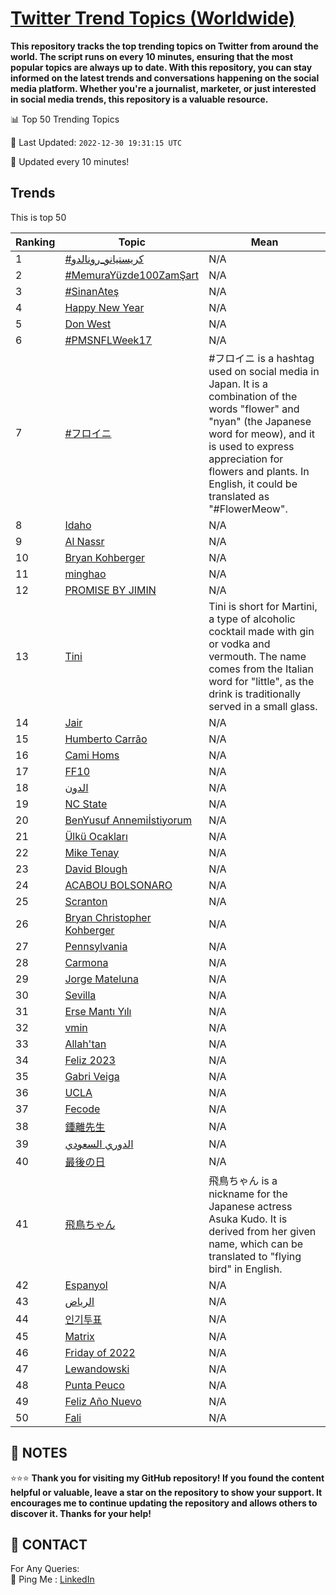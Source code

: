 [Twitter Trend Topics (Worldwide)](https://github.com/ErcinDedeoglu/Twitter-Trend-Topics)
==========

**This repository tracks the top trending topics on Twitter from around the world. 
The script runs on every 10 minutes, ensuring that the most popular topics are always up to date. 
With this repository, you can stay informed on the latest trends and conversations happening on the social media platform. 
Whether you're a journalist, marketer, or just interested in social media trends, this repository is a valuable resource.**


📊 Top 50 Trending Topics

📆 Last Updated: `2022-12-30 19:31:15 UTC`

🔧 Updated every 10 minutes!


## Trends

This is top 50

| Ranking | Topic | Mean |
| ------- | ------------ | ------------ |
| 1 | [#كريستيانو_رونالدو](http://twitter.com/search?q=%23%d9%83%d8%b1%d9%8a%d8%b3%d8%aa%d9%8a%d8%a7%d9%86%d9%88_%d8%b1%d9%88%d9%86%d8%a7%d9%84%d8%af%d9%88) | N/A |
| 2 | [#MemuraYüzde100ZamŞart](http://twitter.com/search?q=%23MemuraY%c3%bczde100Zam%c5%9eart) | N/A |
| 3 | [#SinanAteş](http://twitter.com/search?q=%23SinanAte%c5%9f) | N/A |
| 4 | [Happy New Year](http://twitter.com/search?q=Happy+New+Year) | N/A |
| 5 | [Don West](http://twitter.com/search?q=Don+West) | N/A |
| 6 | [#PMSNFLWeek17](http://twitter.com/search?q=%23PMSNFLWeek17) | N/A |
| 7 | [#フロイニ](http://twitter.com/search?q=%23%e3%83%95%e3%83%ad%e3%82%a4%e3%83%8b) | #フロイニ is a hashtag used on social media in Japan. It is a combination of the words "flower" and "nyan" (the Japanese word for meow), and it is used to express appreciation for flowers and plants. In English, it could be translated as "#FlowerMeow". |
| 8 | [Idaho](http://twitter.com/search?q=Idaho) | N/A |
| 9 | [Al Nassr](http://twitter.com/search?q=Al+Nassr) | N/A |
| 10 | [Bryan Kohberger](http://twitter.com/search?q=Bryan+Kohberger) | N/A |
| 11 | [minghao](http://twitter.com/search?q=minghao) | N/A |
| 12 | [PROMISE BY JIMIN](http://twitter.com/search?q=PROMISE+BY+JIMIN) | N/A |
| 13 | [Tini](http://twitter.com/search?q=Tini) | Tini is short for Martini, a type of alcoholic cocktail made with gin or vodka and vermouth. The name comes from the Italian word for "little", as the drink is traditionally served in a small glass. |
| 14 | [Jair](http://twitter.com/search?q=Jair) | N/A |
| 15 | [Humberto Carrão](http://twitter.com/search?q=Humberto+Carr%c3%a3o) | N/A |
| 16 | [Cami Homs](http://twitter.com/search?q=Cami+Homs) | N/A |
| 17 | [FF10](http://twitter.com/search?q=FF10) | N/A |
| 18 | [الدون](http://twitter.com/search?q=%d8%a7%d9%84%d8%af%d9%88%d9%86) | N/A |
| 19 | [NC State](http://twitter.com/search?q=NC+State) | N/A |
| 20 | [BenYusuf Annemiİstiyorum](http://twitter.com/search?q=BenYusuf+Annemi%c4%b0stiyorum) | N/A |
| 21 | [Ülkü Ocakları](http://twitter.com/search?q=%c3%9clk%c3%bc+Ocaklar%c4%b1) | N/A |
| 22 | [Mike Tenay](http://twitter.com/search?q=Mike+Tenay) | N/A |
| 23 | [David Blough](http://twitter.com/search?q=David+Blough) | N/A |
| 24 | [ACABOU BOLSONARO](http://twitter.com/search?q=ACABOU+BOLSONARO) | N/A |
| 25 | [Scranton](http://twitter.com/search?q=Scranton) | N/A |
| 26 | [Bryan Christopher Kohberger](http://twitter.com/search?q=Bryan+Christopher+Kohberger) | N/A |
| 27 | [Pennsylvania](http://twitter.com/search?q=Pennsylvania) | N/A |
| 28 | [Carmona](http://twitter.com/search?q=Carmona) | N/A |
| 29 | [Jorge Mateluna](http://twitter.com/search?q=Jorge+Mateluna) | N/A |
| 30 | [Sevilla](http://twitter.com/search?q=Sevilla) | N/A |
| 31 | [Erse Mantı Yılı](http://twitter.com/search?q=Erse+Mant%c4%b1+Y%c4%b1l%c4%b1) | N/A |
| 32 | [vmin](http://twitter.com/search?q=vmin) | N/A |
| 33 | [Allah'tan](http://twitter.com/search?q=Allah%27tan) | N/A |
| 34 | [Feliz 2023](http://twitter.com/search?q=Feliz+2023) | N/A |
| 35 | [Gabri Veiga](http://twitter.com/search?q=Gabri+Veiga) | N/A |
| 36 | [UCLA](http://twitter.com/search?q=UCLA) | N/A |
| 37 | [Fecode](http://twitter.com/search?q=Fecode) | N/A |
| 38 | [鍾離先生](http://twitter.com/search?q=%e9%8d%be%e9%9b%a2%e5%85%88%e7%94%9f) | N/A |
| 39 | [الدوري السعودي](http://twitter.com/search?q=%d8%a7%d9%84%d8%af%d9%88%d8%b1%d9%8a+%d8%a7%d9%84%d8%b3%d8%b9%d9%88%d8%af%d9%8a) | N/A |
| 40 | [最後の日](http://twitter.com/search?q=%e6%9c%80%e5%be%8c%e3%81%ae%e6%97%a5) | N/A |
| 41 | [飛鳥ちゃん](http://twitter.com/search?q=%e9%a3%9b%e9%b3%a5%e3%81%a1%e3%82%83%e3%82%93) | 飛鳥ちゃん is a nickname for the Japanese actress Asuka Kudo. It is derived from her given name, which can be translated to "flying bird" in English. |
| 42 | [Espanyol](http://twitter.com/search?q=Espanyol) | N/A |
| 43 | [الرياض](http://twitter.com/search?q=%d8%a7%d9%84%d8%b1%d9%8a%d8%a7%d8%b6) | N/A |
| 44 | [인기투표](http://twitter.com/search?q=%ec%9d%b8%ea%b8%b0%ed%88%ac%ed%91%9c) | N/A |
| 45 | [Matrix](http://twitter.com/search?q=Matrix) | N/A |
| 46 | [Friday of 2022](http://twitter.com/search?q=Friday+of+2022) | N/A |
| 47 | [Lewandowski](http://twitter.com/search?q=Lewandowski) | N/A |
| 48 | [Punta Peuco](http://twitter.com/search?q=Punta+Peuco) | N/A |
| 49 | [Feliz Año Nuevo](http://twitter.com/search?q=Feliz+A%c3%b1o+Nuevo) | N/A |
| 50 | [Fali](http://twitter.com/search?q=Fali) | N/A |




## 📝 NOTES

⭐⭐⭐ **Thank you for visiting my GitHub repository! If you found the content helpful or valuable, leave a star on the repository to show your support. It encourages me to continue updating the repository and allows others to discover it. Thanks for your help!**

## 📨 CONTACT

 For Any Queries:  
            🏓 Ping Me : [LinkedIn](https://www.linkedin.com/in/ercindedeoglu/)